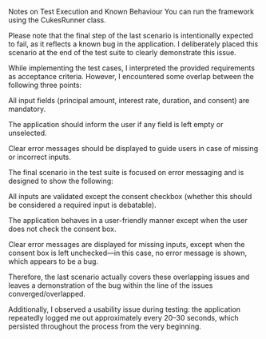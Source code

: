 Notes on Test Execution and Known Behaviour
You can run the framework using the CukesRunner class.

Please note that the final step of the last scenario is intentionally expected to fail, as it reflects a known bug in the application. I deliberately placed this scenario at the end of the test suite to clearly demonstrate this issue.

While implementing the test cases, I interpreted the provided requirements as acceptance criteria. However, I encountered some overlap between the following three points:

All input fields (principal amount, interest rate, duration, and consent) are mandatory.

The application should inform the user if any field is left empty or unselected.

Clear error messages should be displayed to guide users in case of missing or incorrect inputs.

The final scenario in the test suite is focused on error messaging and is designed to show the following:

All inputs are validated except the consent checkbox (whether this should be considered a required input is debatable).

The application behaves in a user-friendly manner except when the user does not check the consent box.

Clear error messages are displayed for missing inputs, except when the consent box is left unchecked—in this case, no error message is shown, which appears to be a bug.

Therefore, the last scenario actually covers these overlapping issues and leaves a demonstration of the bug within the line of the issues converged/overlapped.

Additionally, I observed a usability issue during testing: the application repeatedly logged me out approximately every 20–30 seconds, which persisted throughout the process from the very beginning.